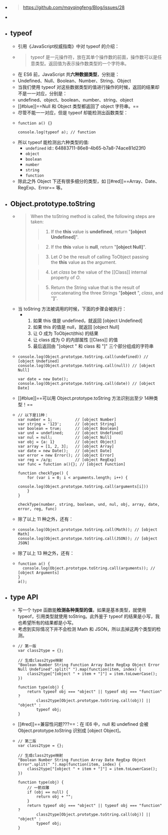 - > https://github.com/mqyqingfeng/Blog/issues/28
-
- ## typeof
	- 引用《JavaScript权威指南》中对 typeof 的介绍：
	- > typeof 是一元操作符，放在其单个操作数的前面，操作数可以是任意类型。返回值为表示操作数类型的一个字符串。
	- 在 ES6 前，JavaScript 共**六种数据类型**，分别是：
	- Undefined、Null、Boolean、Number、String、Object
	- 当我们使用 typeof 对这些数据类型的值进行操作的时候，返回的结果却不是一一对应，分别是：
	- undefined、object、boolean、number、string、object
	- [[#blue]]==Null 和 Object 类型都返回了 object 字符串。==
	- 尽管不能一一对应，但是 typeof 却能检测出函数类型：
	- ```
	  function a() {}
	  
	  console.log(typeof a); // function
	  ```
	- 所以 typeof 能检测出六种类型的值:
		- `undefined`
		  id:: 64883711-86e8-4b65-b7a8-74ace81d23f0
		- `object`
		- `boolean`
		- `number`
		- `string`
		- `function`
	- 除此之外 Object 下还有很多细分的类型，如 [[#red]]==Array、Date、RegExp、Error== 等。
- ## Object.prototype.toString
	- > When the toString method is called, the following steps are taken:
	  >
	  >> 1. If the **this** value is **undefined**, return "**[object Undefined]**".
	  >
	  >> 2. If the **this** value is **null**, return "**[object Null]**".
	  >
	  >> 3. Let *O* be the result of calling ToObject passing the **this** value as the argument.
	  >
	  >> 4. Let *class* be the value of the [[Class]] internal property of *O*.
	  >
	  >> 5. Return the String value that is the result of concatenating the three Strings "**[object** ", *class*, and "**]**".
	- 当 toString 方法被调用的时候，下面的步骤会被执行：
		- 1. 如果 this 值是 undefined，就返回 [object Undefined]
		  2. 如果 this 的值是 null，就返回 [object Null]
		  3. 让 O 成为 ToObject(this) 的结果
		  4. 让 class 成为 O 的内部属性 [[Class]] 的值
		  5. 最后返回由 "[object " 和 class 和 "]" 三个部分组成的字符串
	- ```
	  console.log(Object.prototype.toString.call(undefined)) // [object Undefined]
	  console.log(Object.prototype.toString.call(null)) // [object Null]
	  
	  var date = new Date();
	  console.log(Object.prototype.toString.call(date)) // [object Date]
	  ```
	- [[#blue]]==可以用 Object.prototype.toString 方法识别出至少 14种类型！==
	- ```
	  // 以下是11种：
	  var number = 1;          // [object Number]
	  var string = '123';      // [object String]
	  var boolean = true;      // [object Boolean]
	  var und = undefined;     // [object Undefined]
	  var nul = null;          // [object Null]
	  var obj = {a: 1}         // [object Object]
	  var array = [1, 2, 3];   // [object Array]
	  var date = new Date();   // [object Date]
	  var error = new Error(); // [object Error]
	  var reg = /a/g;          // [object RegExp]
	  var func = function a(){}; // [object Function]
	  
	  function checkType() {
	      for (var i = 0; i < arguments.length; i++) {
	          console.log(Object.prototype.toString.call(arguments[i]))
	      }
	  }
	  
	  checkType(number, string, boolean, und, nul, obj, array, date, error, reg, func)
	  ```
	- 除了以上 11 种之外，还有：
	- ```
	  console.log(Object.prototype.toString.call(Math)); // [object Math]
	  console.log(Object.prototype.toString.call(JSON)); // [object JSON]
	  ```
	- 除了以上 13 种之外，还有：
	- ```
	  function a() {
	    console.log(Object.prototype.toString.call(arguments)); // [object Arguments]
	  }
	  a();
	  ```
- ## type API
	- 写一个 type 函数能**检测各种类型的值**，如果是基本类型，就使用 typeof，引用类型就使用 toString。此外鉴于 typeof 的结果是小写，我也希望所有的结果都是小写。
	- 考虑到实际情况下并不会检测 Math 和 JSON，所以去掉这两个类型的检测。
	- ```
	  // 第一版
	  var class2type = {};
	  
	  // 生成class2type映射
	  "Boolean Number String Function Array Date RegExp Object Error Null Undefined".split(" ").map(function(item, index) {
	      class2type["[object " + item + "]"] = item.toLowerCase();
	  })
	  
	  function type(obj) {
	      return typeof obj === "object" || typeof obj === "function" ?
	          class2type[Object.prototype.toString.call(obj)] || "object" :
	          typeof obj;
	  }
	  ```
	- [[#red]]==兼容性问题???==：在 IE6 中，null 和 undefined 会被 Object.prototype.toString 识别成 [object Object]。
	- ```
	  // 第二版
	  var class2type = {};
	  
	  // 生成class2type映射
	  "Boolean Number String Function Array Date RegExp Object Error".split(" ").map(function(item, index) {
	      class2type["[object " + item + "]"] = item.toLowerCase();
	  })
	  
	  function type(obj) {
	      // 一箭双雕
	      if (obj == null) {
	          return obj + "";
	      }
	      return typeof obj === "object" || typeof obj === "function" ?
	          class2type[Object.prototype.toString.call(obj)] || "object" :
	          typeof obj;
	  }
	  ```